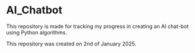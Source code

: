 # AI_Chatbot
This repository is made for tracking my progress in creating an AI chat-bot using Python algorithms.

This repository was created on 2nd of January 2025. 
